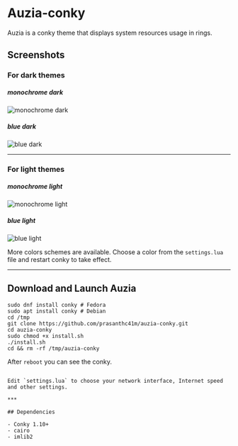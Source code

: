 # Auzia-conky

Auzia is a conky theme that displays system resources usage in rings.

## Screenshots

### For dark themes

##### monochrome dark

![monochrome dark](.github/monochrome_dark.jpg)

##### blue dark

![blue dark](.github/blue_dark.jpg)

***

### For light themes

##### monochrome light

![monochrome light](.github/monochrome_light.jpg)


##### blue light

![blue light](.github/blue_light.jpg)



More colors schemes are available. Choose a color from the `settings.lua` file and restart conky to take effect.

***

## Download and Launch Auzia

```
sudo dnf install conky # Fedora
sudo apt install conky # Debian
cd /tmp
git clone https://github.com/prasanthc41m/auzia-conky.git
cd auzia-conky
sudo chmod +x install.sh
./install.sh
cd && rm -rf /tmp/auzia-conky
```
After ```reboot``` you can see the conky.
```

Edit `settings.lua` to choose your network interface, Internet speed and other settings.

***

## Dependencies

- Conky 1.10+
- cairo
- imlib2

